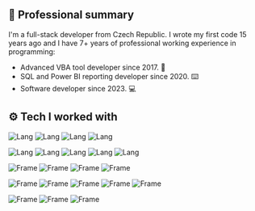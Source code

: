 ## 📃 Professional summary

I'm a full-stack developer from Czech Republic. I wrote my first code 15 years ago and I have 7+ years of professional working experience in programming:
- Advanced VBA tool developer since 2017. 💾
- SQL and Power BI reporting developer since 2020. ⌨️
- Software developer since 2023. 💻

## ⚙️ Tech I worked with

![Lang](https://img.shields.io/badge/HTML5-E34F26?style=for-the-badge&logo=html5&logoColor=white)
![Lang](https://img.shields.io/badge/CSS3-1572B6?style=for-the-badge&logo=css3&logoColor=white)
![Lang](https://img.shields.io/badge/JavaScript-323330?style=for-the-badge&logo=javascript&logoColor=F7DF1E)
![Lang](https://img.shields.io/badge/TypeScript-007ACC?style=for-the-badge&logo=typescript&logoColor=white)

![Lang](https://img.shields.io/badge/SQL_Server-CC2927?style=for-the-badge&logo=microsoft-sql-server&logoColor=white)
![Lang](https://img.shields.io/badge/PostgreSQL-316192?style=for-the-badge&logo=postgresql&logoColor=white)
![Lang](https://img.shields.io/badge/Excel_VBA-217346?style=for-the-badge&logo=visualbasic&logoColor=white)
![Lang](https://img.shields.io/badge/Power_query-F7DF1E?style=for-the-badge)
![Lang](https://img.shields.io/badge/DAX-593D88?style=for-the-badge)

![Frame](https://img.shields.io/badge/Node.js-43853D?style=for-the-badge&logo=node.js&logoColor=white)
![Frame](https://img.shields.io/badge/Express.js-404D59?style=for-the-badge)
![Frame](https://img.shields.io/badge/Koa-323330?style=for-the-badge&logo=koa&logoColor=white)
![Frame](https://img.shields.io/badge/sequelize-323330?style=for-the-badge&logo=sequelize&logoColor=blue)

![Frame](https://img.shields.io/badge/React-20232A?style=for-the-badge&logo=react&logoColor=61DAFB)
![Frame](https://img.shields.io/badge/Angular-DD0031?style=for-the-badge&logo=angular&logoColor=white)
![Frame](https://img.shields.io/badge/Redux-593D88?style=for-the-badge&logo=redux&logoColor=white)
![Frame](https://img.shields.io/badge/Jest-323330?style=for-the-badge&logo=Jest&logoColor=white)
![Frame](https://img.shields.io/badge/Wordpress-21759B?style=for-the-badge&logo=wordpress&logoColor=white)

![Frame](https://img.shields.io/badge/Power_BI-F7DF1E?style=for-the-badge&logo=powerbi&logoColor=gray)
![Frame](https://img.shields.io/badge/.NET-5C2D91?style=for-the-badge&logo=.net&logoColor=white)
![Frame](https://img.shields.io/badge/UiPath-D83B01?style=for-the-badge)

